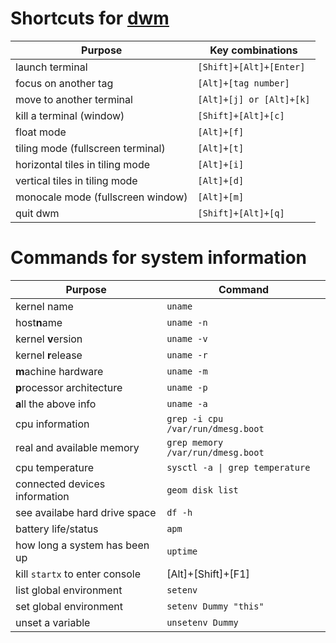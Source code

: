# Shortcuts for [dwm](https://dwm.suckless.org/tutorial/)

| Purpose                           | Key combinations         |
| --------------------------------- | ------------------------ |
| launch terminal                   | `[Shift]+[Alt]+[Enter]`  |
| focus on another tag              | `[Alt]+[tag number]`     |
| move to another terminal          | `[Alt]+[j] or [Alt]+[k]` |
| kill a terminal (window)          | `[Shift]+[Alt]+[c]`      |
| float mode                        | `[Alt]+[f]`              |
| tiling mode (fullscreen terminal) | `[Alt]+[t]`              |
| horizontal tiles in tiling mode   | `[Alt]+[i]`              |
| vertical tiles in tiling mode     | `[Alt]+[d]`              |
| monocale mode (fullscreen window) | `[Alt]+[m]`              |
| quit dwm                          | `[Shift]+[Alt]+[q]`      |

# Commands for system information

| Purpose                       | Command                |
| ----------------------------- | ---------------------- |
| kernel name                   | `uname`                |
| host**n**ame                  | `uname -n`             |
| kernel **v**ersion            | `uname -v`             |
| kernel **r**elease            | `uname -r`             |
| **m**achine hardware          | `uname -m`             |
| **p**rocessor architecture    | `uname -p`             |
| **a**ll the above info        | `uname -a`             |
| cpu information               | `grep -i cpu /var/run/dmesg.boot` |
| real and available memory     | `grep memory /var/run/dmesg.boot` |
| cpu temperature               | `sysctl -a \| grep temperature` |
| connected devices information | `geom disk list`       |
| see availabe hard drive space | `df -h`                |
| battery life/status           | `apm`                  |
| how long a system has been up | `uptime`               |
| kill `startx` to enter console| [Alt]+[Shift]+[F1]     |
| list global environment       | `setenv`               |
| set global environment        | `setenv Dummy "this"`  |
| unset a variable              | `unsetenv Dummy`       |
